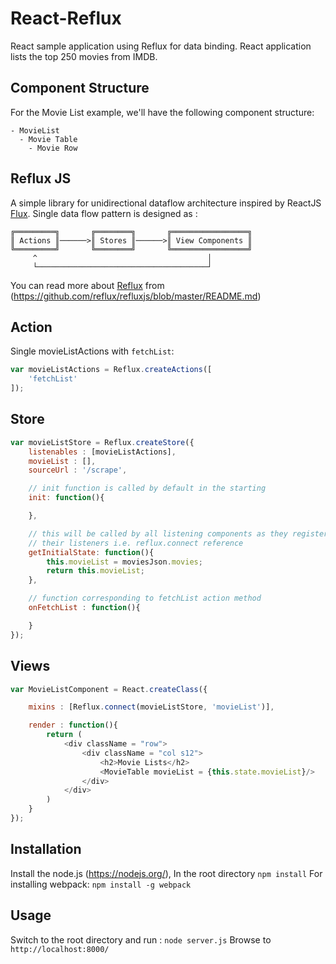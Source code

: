 # React-Reflux
React sample application using Reflux for data binding. React application lists the top 250 movies from IMDB.

## Component Structure
For the Movie List example, we'll have the following component structure:
```
- MovieList
  - Movie Table
    - Movie Row
```
## Reflux JS
A simple library for unidirectional dataflow architecture inspired by ReactJS [Flux](http://facebook.github.io/react/blog/2014/05/06/flux.html). Single data flow pattern is designed as :
```
╔═════════╗       ╔════════╗       ╔═════════════════╗
║ Actions ║──────>║ Stores ║──────>║ View Components ║
╚═════════╝       ╚════════╝       ╚═════════════════╝
     ^                                      │
     └──────────────────────────────────────┘

```
You can read more about [Reflux](https://github.com/reflux/refluxjs) from (https://github.com/reflux/refluxjs/blob/master/README.md)

## Action
Single movieListActions with `fetchList`: 
```javascript
var movieListActions = Reflux.createActions([
	'fetchList'
]);
```

## Store
```javascript
var movieListStore = Reflux.createStore({
	listenables : [movieListActions],
	movieList : [],
	sourceUrl : '/scrape',

	// init function is called by default in the starting
	init: function(){

	},

	// this will be called by all listening components as they register
	// their listeners i.e. reflux.connect reference
	getInitialState: function(){
		this.movieList = moviesJson.movies;
		return this.movieList;
	},

	// function corresponding to fetchList action method
	onFetchList : function(){

	}
});
```

## Views
```javascript
var MovieListComponent = React.createClass({

	mixins : [Reflux.connect(movieListStore, 'movieList')],

	render : function(){		
		return (
			<div className = "row">
				<div className = "col s12">
					<h2>Movie Lists</h2>
					<MovieTable movieList = {this.state.movieList}/>
				</div>
			</div>
		)
	}
});
```

## Installation

Install the node.js (https://nodejs.org/), In the root directory
`npm install`
For installing webpack: 
`npm install -g webpack`

## Usage

Switch to the root directory and run : 
`node server.js`
Browse to `http://localhost:8000/`

